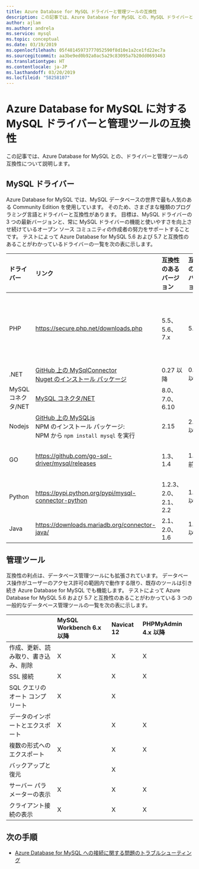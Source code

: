 ```yaml
---
title: Azure Database for MySQL ドライバーと管理ツールの互換性
description: この記事では、Azure Database for MySQL との、MySQL ドライバーと管理ツールの互換性について説明します。
author: ajlam
ms.author: andrela
ms.service: mysql
ms.topic: conceptual
ms.date: 03/19/2019
ms.openlocfilehash: 05f48145973777052590f8d10e1a2ce1fd22ec7a
ms.sourcegitcommit: aa3be9ed0b92a0ac5a29c83095a7b20dd0693463
ms.translationtype: HT
ms.contentlocale: ja-JP
ms.lasthandoff: 03/20/2019
ms.locfileid: "58258107"
---
```

# <a name="mysql-drivers-and-management-tools-compatible-with-azure-database-for-mysql"></a>Azure Database for MySQL に対する MySQL ドライバーと管理ツールの互換性
この記事では、Azure Database for MySQL との、ドライバーと管理ツールの互換性について説明します。

## <a name="mysql-drivers"></a>MySQL ドライバー
Azure Database for MySQL では、MySQL データベースの世界で最も人気のある Community Edition を使用しています。 そのため、さまざまな種類のプログラミング言語とドライバーと互換性があります。 目標は、MySQL ドライバーの 3 つの最新バージョンと、常に MySQL ドライバーの機能と使いやすさを向上させ続けているオープン ソース コミュニティの作成者の努力をサポートすることです。 テストによって Azure Database for MySQL 5.6 および 5.7 と互換性のあることがわかっているドライバーの一覧を次の表に示します。

| **ドライバー** | **リンク** | **互換性のあるバージョン** | **互換性のないバージョン** | **メモ** |
| :-------- | :------------------------ | :----------- | :---------------------- | :--------------------------------------- |
| PHP | https://secure.php.net/downloads.php | 5.5、5.6、7.x | 5.3 | SSL MySQLi との PHP 7.0 接続では、接続文字列に MYSQLI_CLIENT_SSL_DONT_VERIFY_SERVER_CERT を追加します。 <br> ```mysqli_real_connect($conn, $host, $username, $password, $db_name, 3306, NULL, MYSQLI_CLIENT_SSL_DONT_VERIFY_SERVER_CERT);```<br> PDO の設定: ```PDO::MYSQL_ATTR_SSL_VERIFY_SERVER_CERT``` オプションを false に設定します。|
| .NET | [GitHub 上の MySqlConnector](https://github.com/mysql-net/MySqlConnector) <br> [Nuget のインストール パッケージ](https://www.nuget.org/packages/MySqlConnector/) | 0.27 以降 | 0.26.5 以前 | |
| MySQL コネクタ/NET | [MySQL コネクタ/NET](https://github.com/mysql/mysql-connector-net) | 8.0、7.0、6.10 |  | 一部の非 UTF8 Windows システムでは、エンコードのバグが原因で、接続できない場合があります。 |
| Nodejs |  [GitHub 上の MySQLjs](https://github.com/mysqljs/mysql/) <br> NPM のインストール パッケージ:<br> NPM から `npm install mysql` を実行 | 2.15 | 2.14.1 以前 | |
| GO | https://github.com/go-sql-driver/mysql/releases | 1.3、1.4 | 1.2 以前 | バージョン 1.3 では接続文字列で `allowNativePasswords=true` を使用します。 バージョン 1.4 には修正プログラムが含まれているため、`allowNativePasswords=true` は不要になりました。 |
| Python | https://pypi.python.org/pypi/mysql-connector-python | 1.2.3、2.0、2.1、2.2 | 1.2.2 以前 | |
| Java | https://downloads.mariadb.org/connector-java/ | 2.1、2.0、1.6 | 1.5.5 以前 | |

## <a name="management-tools"></a>管理ツール
互換性の利点は、データベース管理ツールにも拡張されています。 データベース操作がユーザーのアクセス許可の範囲内で動作する限り、既存のツールは引き続き Azure Database for MySQL でも機能します。 テストによって Azure Database for MySQL 5.6 および 5.7 と互換性のあることがわかっている 3 つの一般的なデータベース管理ツールの一覧を次の表に示します。

|                                     | **MySQL Workbench 6.x 以降** | **Navicat 12** | **PHPMyAdmin 4.x 以降** |
| :---------------------------------- | :----------------------------- | :------------- | :-------------------------|
| 作成、更新、読み取り、書き込み、削除 | X | X | X |
| SSL 接続 | X | X | X |
| SQL クエリのオート コンプリート | X | X |  |
| データのインポートとエクスポート | X | X | X |
| 複数の形式へのエクスポート | X | X | X |
| バックアップと復元 |  | X |  |
| サーバー パラメーターの表示 | X | X | X |
| クライアント接続の表示 | X | X | X |

## <a name="next-steps"></a>次の手順

- [Azure Database for MySQL への接続に関する問題のトラブルシューティング](howto-troubleshoot-common-connection-issues.md)